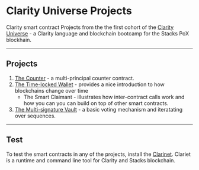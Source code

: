 # Clarity Universe Projects

Clarity smart contract Projects from the the first cohort of the [Clarity Universe](https://stacks.org/clarity-universe) - a Clarity language and blockchain bootcamp for the Stacks PoX blockhain.

___
## Projects
1. [The Counter](https://github.com/Sajakhtar/clarity-universe/tree/main/projects/counter) - a multi-principal counter contract.
1. [The Time-locked Wallet](https://github.com/Sajakhtar/clarity-universe/tree/main/projects/timelocked-wallet) - provides a nice introduction to how blockchains change over time
    - The Smart Claimant - illustrates how inter-contract calls work and how you can you can build on top of other smart contracts.
1. [The Multi-signature Vault](https://github.com/Sajakhtar/clarity-universe/tree/main/projects/multisig-vault) - a basic voting mechanism and iteratating over sequences.


___
## Test

To test the smart contracts in any of the projects, install the [Clarinet](https://github.com/hirosystems/clarinet#installation). Clariet is a runtime and command line tool for Clarity and Stacks blockchain.
